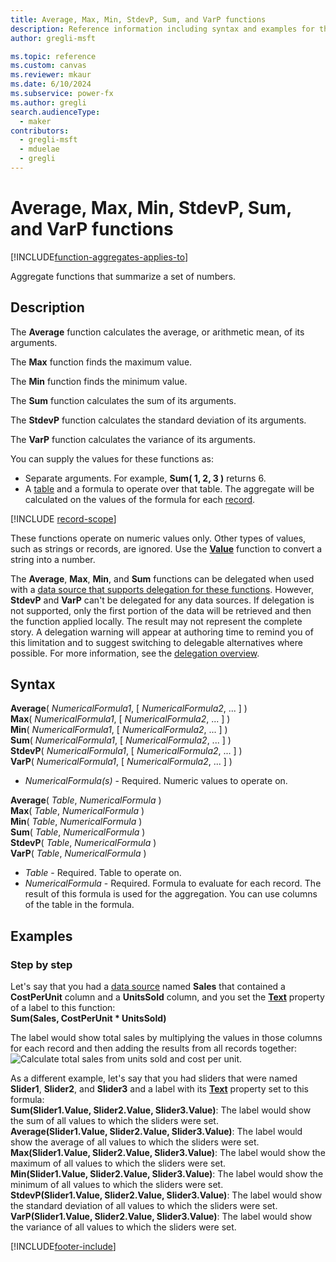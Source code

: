 ```yaml
---
title: Average, Max, Min, StdevP, Sum, and VarP functions
description: Reference information including syntax and examples for the Average, Max, Min, StdevP, Sum, and VarP functions.
author: gregli-msft

ms.topic: reference
ms.custom: canvas
ms.reviewer: mkaur
ms.date: 6/10/2024
ms.subservice: power-fx
ms.author: gregli
search.audienceType:
  - maker
contributors:
  - gregli-msft
  - mduelae
  - gregli
---
```


# Average, Max, Min, StdevP, Sum, and VarP functions
[!INCLUDE[function-aggregates-applies-to](includes/function-aggregates-applies-to.md)]



Aggregate functions that summarize a set of numbers.

## Description

The **Average** function calculates the average, or arithmetic mean, of its arguments.

The **Max** function finds the maximum value.

The **Min** function finds the minimum value.

The **Sum** function calculates the sum of its arguments.

The **StdevP** function calculates the standard deviation of its arguments.

The **VarP** function calculates the variance of its arguments.

You can supply the values for these functions as:

- Separate arguments. For example, **Sum( 1, 2, 3 )** returns 6.
- A [table](/power-apps/maker/canvas-apps/working-with-tables) and a formula to operate over that table. The aggregate will be calculated on the values of the formula for each [record](/power-apps/maker/canvas-apps/working-with-tables#records).

[!INCLUDE [record-scope](../../includes/record-scope.md)]

These functions operate on numeric values only. Other types of values, such as strings or records, are ignored. Use the **[Value](function-value.md)** function to convert a string into a number.

The **Average**, **Max**, **Min**, and **Sum** functions can be delegated when used with a [data source that supports delegation for these functions](/power-apps/maker/canvas-apps/delegation-overview). However, **StdevP** and **VarP** can't be delegated for any data sources. If delegation is not supported, only the first portion of the data will be retrieved and then the function applied locally. The result may not represent the complete story. A delegation warning will appear at authoring time to remind you of this limitation and to suggest switching to delegable alternatives where possible. For more information, see the [delegation overview](/power-apps/maker/canvas-apps/delegation-overview).

## Syntax

**Average**( _NumericalFormula1_, [ *NumericalFormula2*, ... ] )<br>**Max**( _NumericalFormula1_, [ *NumericalFormula2*, ... ] )<br>**Min**( _NumericalFormula1_, [ *NumericalFormula2*, ... ] )<br>**Sum**( _NumericalFormula1_, [ *NumericalFormula2*, ... ] )<br>**StdevP**( _NumericalFormula1_, [ *NumericalFormula2*, ... ] )<br>**VarP**( _NumericalFormula1_, [ *NumericalFormula2*, ... ] )

- _NumericalFormula(s)_ - Required. Numeric values to operate on.

**Average**( _Table_, _NumericalFormula_ )<br>**Max**( _Table_, _NumericalFormula_ )<br>**Min**( _Table_, _NumericalFormula_ )<br>**Sum**( _Table_, _NumericalFormula_ )<br>**StdevP**( _Table_, _NumericalFormula_ )<br>**VarP**( _Table_, _NumericalFormula_ )

- _Table_ - Required. Table to operate on.
- _NumericalFormula_ - Required. Formula to evaluate for each record. The result of this formula is used for the aggregation. You can use columns of the table in the formula.

## Examples

### Step by step

Let's say that you had a [data source](/power-apps/maker/canvas-apps/working-with-data-sources) named **Sales** that contained a **CostPerUnit** column and a **UnitsSold** column, and you set the **[Text](/power-apps/maker/canvas-apps/controls/properties-core)** property of a label to this function:<br>
**Sum(Sales, CostPerUnit \* UnitsSold)**

The label would show total sales by multiplying the values in those columns for each record and then adding the results from all records together:<br>![Calculate total sales from units sold and cost per unit.](./media/function-aggregates/total-sales.png)

As a different example, let's say that you had sliders that were named **Slider1**, **Slider2**, and **Slider3** and a label with its **[Text](/power-apps/maker/canvas-apps/controls/properties-core)** property set to this formula:<br>
**Sum(Slider1.Value, Slider2.Value, Slider3.Value)**: The label would show the sum of all values to which the sliders were set.<br>
**Average(Slider1.Value, Slider2.Value, Slider3.Value)**: The label would show the average of all values to which the sliders were set.<br>
**Max(Slider1.Value, Slider2.Value, Slider3.Value)**: The label would show the maximum of all values to which the sliders were set.<br>
**Min(Slider1.Value, Slider2.Value, Slider3.Value)**: The label would show the minimum of all values to which the sliders were set.<br>
**StdevP(Slider1.Value, Slider2.Value, Slider3.Value)**: The label would show the standard deviation of all values to which the sliders were set.<br>
**VarP(Slider1.Value, Slider2.Value, Slider3.Value)**: The label would show the variance of all values to which the sliders were set.

[!INCLUDE[footer-include](../../includes/footer-banner.md)]





































































